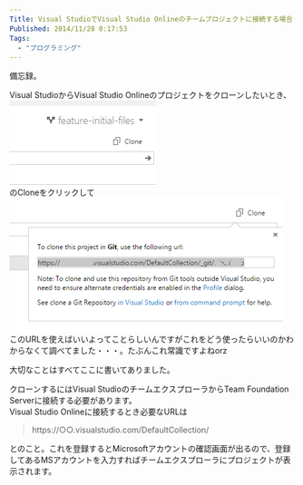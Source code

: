 ```yaml
---
Title: Visual StudioでVisual Studio Onlineのチームプロジェクトに接続する場合
Published: 2014/11/28 0:17:53
Tags:
  - "プログラミング"
---
```

備忘録。  

Visual StudioからVisual Studio Onlineのプロジェクトをクローンしたいとき、  
![](20141128001026.png)   
のCloneをクリックして  
![](20141128001157.png)   
このURLを使えばいいよってことらしいんですがこれをどう使ったらいいのかわからなくて調べてました・・・。たぶんこれ常識ですよねorz


大切なことはすべてここに書いてありました。  
<?# OEmbed "http://msdn.microsoft.com/en-us/library/vstudio/ms181475.aspx" /?>

クローンするにはVisual StudioのチームエクスプローラからTeam Foundation Serverに接続する必要があります。  
Visual Studio Onlineに接続するとき必要なURLは

> https://○○.visualstudio.com/DefaultCollection/

とのこと。これを登録するとMicrosoftアカウントの確認画面が出るので、登録してあるMSアカウントを入力すればチームエクスプローラにプロジェクトが表示されます。